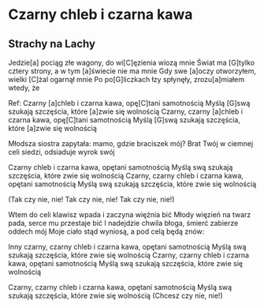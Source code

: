 # Czarny chleb i czarna kawa
## Strachy na Lachy

Jedzie[a] pociąg złe wagony, do wi[C]ęzienia wiozą mnie
Świat ma [G]tylko cztery strony, a w tym [a]świecie nie ma mnie
Gdy swe [a]oczy otworzyłem, wielki [C]żal ogarnął mnie
Po po[G]liczkach łzy spłynęły, zrozu[a]miałem wtedy, że

Ref: Czarny [a]chleb i czarna kawa, opę[C]tani samotnością
Myślą [G]swą szukają szczęścia, które [a]zwie się wolnością
Czarny, czarny [a]chleb i czarna kawa, opę[C]tani samotnością
Myślą [G]swą szukają szczęścia, które [a]zwie się wolnością

Młodsza siostra zapytała: mamo, gdzie braciszek mój?
Brat Twój w ciemnej celi siedzi, odsiaduje wyrok swój

Czarny chleb i czarna kawa, opętani samotnością
Myślą swą szukają szczęścia, które zwie się wolnością
Czarny, czarny chleb i czarna kawa, opętani samotnością
Myślą swą szukają szczęścia, które zwie się wolnością

(Tak czy nie, nie! Tak czy nie, nie! Tak czy nie, nie!)

Wtem do celi klawisz wpada i zaczyna więźnia bić
Młody więzień na twarz pada, serce mu przestaje bić
I nadejdzie chwila błoga, śmierć zabierze oddech mój
Moje ciało stąd wyniosą, a pod celą będą znów:

Inny czarny, czarny chleb i czarna kawa, opętani samotnością
Myślą swą szukają szczęścia, które zwie się wolnością
Czarny, czarny chleb i czarna kawa, opętani samotnością
Myślą swą szukają szczęścia, które zwie się wolnością

Czarny, czarny chleb i czarna kawa, opętani samotnością
Myślą swą szukają szczęścia, które zwie się wolnością
(Chcesz czy nie, nie!)